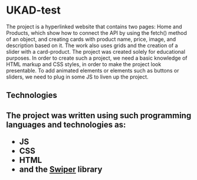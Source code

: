 # UKAD-test
The project is a hyperlinked website that contains two pages: 
Home and Products, which show how to connect the API by using the fetch() method of an object, 
and creating cards with product name, price, image, and description based on it. The work also uses grids and the creation of a slider with a card-product.
The project was created solely for educational purposes.
In order to create such a project, we need a basic knowledge of HTML markup and CSS styles, in order to make the project look presentable. 
To add animated elements or elements such as buttons or sliders, we need to plug in some JS to liven up the project. 
<h2>Technologies<h2>
The project was written using such programming languages and technologies as:
<ul>
<li>
JS
</li>
<li>
CSS
</li>
<li>
HTML
</li>
<li>
and the <a href="https://swiperjs.com/">Swiper</a> library </li>
</ul>
